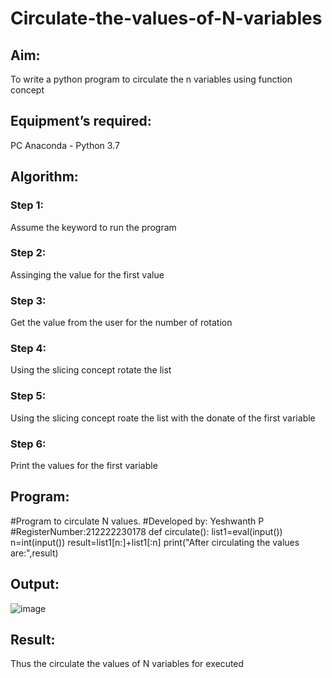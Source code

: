 # Circulate-the-values-of-N-variables
## Aim:
To write a python program to circulate the n variables using function concept
## Equipment’s required:
PC
Anaconda - Python 3.7
## Algorithm: 
### Step 1:
Assume the keyword to run the program
### Step 2:
Assinging the value for the first value
### Step 3: 
Get the value from the user for the number of rotation
### Step 4: 
Using the slicing concept rotate the list
### Step 5:
Using the slicing concept roate the list with the donate of the first variable
### Step 6:
Print the values for the first variable

## Program:
#Program to circulate N values.
#Developed by: Yeshwanth P
#RegisterNumber:212222230178
def circulate():
    list1=eval(input())
    n=int(input())
    result=list1[n:]+list1[:n]
    print("After circulating the values are:",result)
    
## Output:
![image](https://user-images.githubusercontent.com/119476088/229338888-78950128-59b1-49e6-addf-68e0cc6472f2.png)

## Result:
Thus the circulate the values of N variables for executed 
